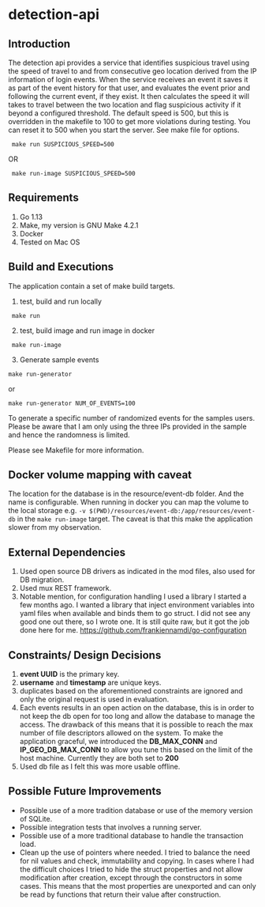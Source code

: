 # detection-api

## Introduction

The detection api provides a service that identifies suspicious travel using the speed of travel to and from 
consecutive geo location derived from the IP information of login events. When the service receives an event it saves
it as part of the event history for that user, and evaluates the event prior and following the current event, if they
exist. It then calculates the speed it will takes to travel between the two location and flag suspicious 
activity if it beyond a configured threshold. The default speed is 500, but this is overridden in the makefile
to 100 to get more violations during testing. You can reset it to 500 when you start the server. See make file for
options.

```
 make run SUSPICIOUS_SPEED=500
```

OR

```
 make run-image SUSPICIOUS_SPEED=500
```

## Requirements
1. Go 1.13 
2. Make, my version is GNU Make 4.2.1
3. Docker
4. Tested on Mac OS

## Build and Executions

The application contain a set of make build targets. 

1. test, build and run locally 

```
 make run
```

2. test, build image and run image in docker 

```
 make run-image
```

3. Generate sample events

``` 
make run-generator
```
or 

```
make run-generator NUM_OF_EVENTS=100
```

To generate a specific number of randomized events for the samples users. Please be aware that 
I am only using the three IPs provided in the sample and hence the randomness is limited. 

Please see Makefile for more information. 

## Docker volume mapping with caveat
The location for the database is in the resource/event-db folder. And the name is configurable. When running in docker 
you can map the volume to the local storage e.g. `-v $(PWD)/resources/event-db:/app/resources/event-db` in the 
`make run-image` target. The caveat is that this make the application slower from my observation. 

## External Dependencies

1. Used open source DB drivers as indicated in the mod files, also used for DB migration.
2. Used mux REST framework.
3. Notable mention, for configuration handling I used a library I started a few months ago. I wanted
a library that inject environment variables into yaml files when available and binds them to go struct. I
did not see any good one out there, so I wrote one. It is still quite raw, but it got the job done here 
for me. https://github.com/frankiennamdi/go-configuration

## Constraints/ Design Decisions

1. **event UUID** is the primary key.
2. **username** and **timestamp** are unique keys.
3. duplicates based on the aforementioned constraints are ignored and only the original request is used in evaluation.
4. Each events results in an open action on the database, this is in order to not keep the db open for too long
and allow the database to manage the access. The drawback of this means that it is possible to reach the max 
number of file descriptors allowed on the system. To make the application graceful, we introduced the **DB_MAX_CONN**
and **IP_GEO_DB_MAX_CONN** to allow you tune this based on the limit of the host machine. Currently they are
both set to **200**
5. Used db file as I felt this was more usable offline. 

## Possible Future Improvements

* Possible use of a more tradition database or use of the memory version of SQLite. 
* Possible integration tests that involves a running server.
* Possible use of a more traditional database to handle the transaction load.
* Clean up the use of pointers where needed. I tried to balance the need for nil values and check, immutability and copying. 
In cases where I had the difficult choices I tried to hide the struct properties and not allow modification 
after creation, except through the constructors in some cases. This means that the most properties are unexported
and can only be read by functions that return their value after construction. 


